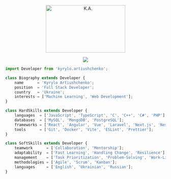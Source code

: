<p align="center">
    <img alt="K.A." height=150 width=250 src="https://goo.su/Kzta7" />
</p>

<p align="center"> 
    <img src="https://profile-counter.glitch.me/Artyushchenko/count.svg" />
</p>

```js
import Developer from 'kyrylo.artiushchenko';

class Biography extends Developer {
    name      = 'Kyrylo Artiushchenko';
    position  = 'Full Stack Developer';
    country   = 'Ukraine';
    interests = ['Machine Learning', 'Web Development'];
}

class HardSkills extends Developer {
    languages  = ['JavaScript', 'TypeScript', 'C', 'C++', 'C#', 'PHP'];
    databases  = ['MySQL', 'MongoDB', 'PostgreSQL'];
    frameworks = ['React', 'Angular', 'Vue', 'Laravel', 'Next.js', 'Nest.js', 'Tailwind CSS'];
    tools      = ['Git', 'Docker', 'Vite', 'ESLint', 'Prettier'];
}

class SoftSkills extends Developer {
    teamwork      = ['Collaboration', 'Mentorship'];
    adaptability  = ['Fast Learning', 'Handling Change', 'Resilience'];
    management    = ['Task Prioritization', 'Problem-Solving', 'Work-Life Balance'];
    methodologies = ['Agile', 'Scrum', 'Kanban'];
    languages     = ['English', 'Ukrainian', 'Russian'];
}
```
